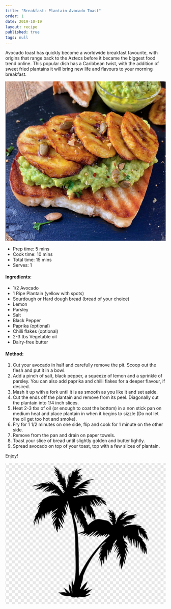 ```yaml
---
title: "Breakfast: Plantain Avocado Toast"
order: 1
date: 2019-10-19
layout: recipe
published: true
tags: null
---
```

Avocado toast has quickly become a worldwide breakfast favourite, with origins that range back to the Aztecs before it became the biggest food trend online. This popular dish has a Caribbean twist, with the addition of sweet fried plantains it will bring new life and flavours to your morning breakfast.

![Image of toasted bread topped with mashed avocado, plantain and chilli flakes.](../uploads/plantainandavocadotoast.png "Plantain Avocado Toast")

* Prep time: 5 mins
* Cook time: 10 mins
* Total time: 15 mins
* Serves: 1

#### Ingredients: 

* 1/2 Avocado
* 1 Ripe Plantain (yellow with spots)
* Sourdough or Hard dough bread (bread of your choice)
* Lemon
* Parsley
* Salt
* Black Pepper
* Paprika (optional)
* Chilli flakes (optional)
* 2-3 tbs Vegetable oil
* Dairy-free butter

#### Method:

1. Cut your avocado in half and carefully remove the pit. Scoop out the flesh and put it in a bowl.
2. Add a pinch of salt, black pepper, a squeeze of lemon and a sprinkle of parsley. You can also add paprika and chilli flakes for a deeper flavour, if desired.
3. Mash it up with a fork until it is as smooth as you like it and set aside.
4. Cut the ends off the plantain and remove from its peel. Diagonally cut the plantain into 1/4 inch slices.
5. Heat 2-3 tbs of oil (or enough to coat the bottom) in a non stick pan on medium heat and place plantain in when it begins to sizzle (Do not let the oil get too hot and smoke).
6. Fry for 1 1/2 minutes on one side, flip and cook for 1 minute on the other side.
7. Remove from the pan and drain on paper towels.
8. Toast your slice of bread until slightly golden and butter lightly.
9. Spread avocado on top of your toast, top with a few slices of plantain.

Enjoy!



![Two Palm tree](../uploads/twopalmtrees.png "Two Palm tree")